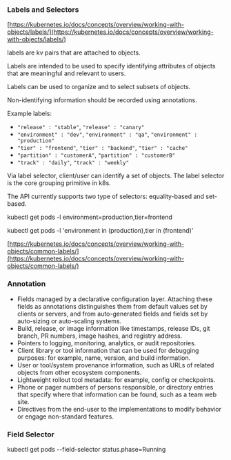 ### Labels and Selectors

[https://kubernetes.io/docs/concepts/overview/working-with-objects/labels/](https://kubernetes.io/docs/concepts/overview/working-with-objects/labels/)

labels are kv pairs that are attached to objects.

Labels are intended to be used to specify identifying attributes of objects that are meaningful and relevant to users.

Labels can be used to organize and to select subsets of objects.

Non-identifying information should be recorded using annotations.

Example labels:

- `"release" : "stable"`, `"release" : "canary"`
- `"environment" : "dev"`, `"environment" : "qa"`, `"environment" : "production"`
- `"tier" : "frontend"`, `"tier" : "backend"`, `"tier" : "cache"`
- `"partition" : "customerA"`, `"partition" : "customerB"`
- `"track" : "daily"`, `"track" : "weekly"`

Via label selector, client/user can identify a set of objects. The label selector is the core grouping primitive in k8s.

The API currently supports two type of selectors: equality-based and set-based.

kubectl get pods -l environment=production,tier=frontend

kubectl get pods -l 'environment in (production),tier in (frontend)'

[https://kubernetes.io/docs/concepts/overview/working-with-objects/common-labels/](https://kubernetes.io/docs/concepts/overview/working-with-objects/common-labels/)

### Annotation

- Fields managed by a declarative configuration layer. Attaching these fields as annotations distinguishes them from default values set by clients or servers, and from auto-generated fields and fields set by auto-sizing or auto-scaling systems.
- Build, release, or image information like timestamps, release IDs, git branch, PR numbers, image hashes, and registry address.
- Pointers to logging, monitoring, analytics, or audit repositories.
- Client library or tool information that can be used for debugging purposes: for example, name, version, and build information.
- User or tool/system provenance information, such as URLs of related objects from other ecosystem components.
- Lightweight rollout tool metadata: for example, config or checkpoints.
- Phone or pager numbers of persons responsible, or directory entries that specify where that information can be found, such as a team web site.
- Directives from the end-user to the implementations to modify behavior or engage non-standard features.

### Field Selector

kubectl get pods --field-selector status.phase=Running